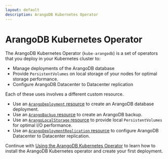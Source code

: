 ```yaml
---
layout: default
description: ArangoDB Kubernetes Operator
---
```


# ArangoDB Kubernetes Operator

The ArangoDB Kubernetes Operator (`kube-arangodb`) is a set of operators
that you deploy in your Kubernetes cluster to:

- Manage deployments of the ArangoDB database
- Provide `PersistentVolumes` on local storage of your nodes for optimal storage performance.
- Configure ArangoDB Datacenter to Datacenter replication

Each of these uses involves a different custom resource.

- Use an [`ArangoDeployment` resource](deployment-kubernetes-deployment-resource.html) to
  create an ArangoDB database deployment.
- Use an [`ArangoBackup` resource](deployment-kubernetes-backup-resource.html) to
  create an ArangoDB backup.
- Use an [`ArangoLocalStorage` resource](deployment-kubernetes-storage-resource.html) to
  provide local `PersistentVolumes` for optimal I/O performance.
- Use an [`ArangoDeploymentReplication` resource](deployment-kubernetes-deployment-replication-resource.html) to
  configure ArangoDB Datacenter to Datacenter replication.

Continue with [Using the ArangoDB Kubernetes Operator](deployment-kubernetes-usage.html)
to learn how to install the ArangoDB Kubernetes operator and create
your first deployment.